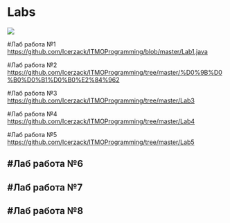# Labs

![](https://pandao.github.io/editor.md/images/logos/editormd-logo-180x180.png)

#Лаб работа №1
https://github.com/Icerzack/ITMOProgramming/blob/master/Lab1.java

#Лаб работа №2
https://github.com/Icerzack/ITMOProgramming/tree/master/%D0%9B%D0%B0%D0%B1%D0%B0%E2%84%962

#Лаб работа №3
https://github.com/Icerzack/ITMOProgramming/tree/master/Lab3

#Лаб работа №4
https://github.com/Icerzack/ITMOProgramming/tree/master/Lab4

#Лаб работа №5
https://github.com/Icerzack/ITMOProgramming/tree/master/Lab5

#Лаб работа №6
---------------
#Лаб работа №7
---------------
#Лаб работа №8
---------------
